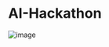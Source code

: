 # AI-Hackathon

![image](https://github.com/user-attachments/assets/beaafcfe-5293-4236-8c77-3ff6e260a4dc)
